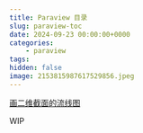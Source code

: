 ```yaml
---
title: Paraview 目录
slug: paraview-toc
date: 2024-09-23 00:00:00+0000
categories:
    - paraview
tags:
hidden: false
image: 2153815987617529856.jpeg
---
```

[画二维截面的流线图](/p/paraview-plot-streamline-2d/)

WIP
